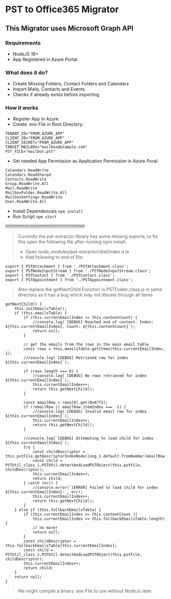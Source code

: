 # PST to Office365 Migrator
## This Migrator uses Microsoft Graph API

### Requirements
- NodeJS 18+
- App Registered in Azure Portal

### What does it do?
- Create Missing Folders, Contact Folders and Calendars
- Import Mails, Contacts and Events
- Checks if already exists before importing

### How it works
- Register App in Azure
- Create .env File in Root Directory:
```
TENANT_ID="FROM_AZURE_APP"
CLIENT_ID="FROM_AZURE_APP"
CLIENT_SECRET="FROM_AZURE_APP"
TARGET_MAILBOX="mailbox@example.com"
PST_FILE="mailbox.pst"
```
- Set needed App Permission as Application Permission in Azure Poral:
```
Calendars.ReadWrite
Calendars.ReadShared
Contacts.ReadWrite
Group.ReadWrite.All
Mail.ReadWrite
MailboxFolder.ReadWrite.All
MailboxSettings.ReadWrite
User.ReadWrite.All
```
- Install Dependencies `npm install`
- Run Script `npm start`

!!!!!!!!!!!!!!!!!!!!!!!!!!!!!!!!!!!!!!!!!!!!!!!!!!!!!!!!!!!!!!

> Currently the pst-extractor library has some missing exports, to fix this open the following file after running npm install.
> - Open node_modules/pst-extractor/dist/index.d.ts
> - Add following to end of file:
```
export { PSTAttachment } from './PSTAttachment.class';
export { PSTNodeInputStream } from './PSTNodeInputStream.class';
export { PSTContact } from './PSTContact.class';
export { PSTAppointment } from './PSTAppointment.class';
```

> Also replace the getNextChild Function in PSTFolder.class.js in same directory as it has a bug which may not itterate through all items
```
getNextChild() {
    this.initEmailsTable();
    if (this.emailsTable) {
        if (this.currentEmailIndex >= this.contentCount) {
            //console.log(`[DEBUG] Reached end of content. Index: ${this.currentEmailIndex}, Count: ${this.contentCount}`);
            return null;
        }
        
        // get the emails from the rows in the main email table
        const rows = this.emailsTable.getItems(this.currentEmailIndex, 1);
        //console.log(`[DEBUG] Retrieved row for index ${this.currentEmailIndex}`);
        
        if (rows.length === 0) {
            //console.log(`[DEBUG] No rows retrieved for index ${this.currentEmailIndex}`);
            this.currentEmailIndex++;
            return this.getNextChild();
        }
        
        const emailRow = rows[0].get(0x67f2);
        if (!emailRow || emailRow.itemIndex === -1) {
            //console.log(`[DEBUG] Invalid email row for index ${this.currentEmailIndex}`);
            this.currentEmailIndex++;
            return this.getNextChild();
        }
        
        //console.log(`[DEBUG] Attempting to load child for index ${this.currentEmailIndex}`);
        try {
            const childDescriptor = this.pstFile.getDescriptorIndexNode(long_1.default.fromNumber(emailRow.entryValueReference));
            const child = PSTUtil_class_1.PSTUtil.detectAndLoadPSTObject(this.pstFile, childDescriptor);
            this.currentEmailIndex++;
            return child;
        } catch (err) {
            //console.error(`[ERROR] Failed to load child for index ${this.currentEmailIndex}:`, err);
            this.currentEmailIndex++;
            return this.getNextChild();
        }
    } else if (this.fallbackEmailsTable) {
        if (this.currentEmailIndex >= this.contentCount ||
            this.currentEmailIndex >= this.fallbackEmailsTable.length) {
            // no more!
            return null;
        }
        const childDescriptor = this.fallbackEmailsTable[this.currentEmailIndex];
        const child = PSTUtil_class_1.PSTUtil.detectAndLoadPSTObject(this.pstFile, childDescriptor);
        this.currentEmailIndex++;
        return child;
    }
    return null;
}
```

> We might compile a binary .exe File to use without NodeJs later.
